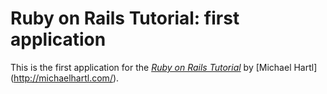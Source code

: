 # Ruby on Rails Tutorial: first application

This is the first application for the
[*Ruby on Rails Tutorial*](http://railstutorial.org/)
by [Michael Hartl] (http://michaelhartl.com/).